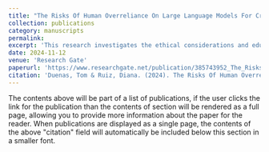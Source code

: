 ```yaml
---
title: "The Risks Of Human Overreliance On Large Language Models For Critical Thinking"
collection: publications
category: manuscripts
permalink: 
excerpt: 'This research investigates the ethical considerations and educational implications of increasing human reliance on Large Language Models (LLMs) for critical thinking.'
date: 2024-11-12
venue: 'Research Gate'
paperurl: 'https://www.researchgate.net/publication/385743952_The_Risks_Of_Human_Overreliance_On_Large_Language_Models_For_Critical_Thinking'
citation: 'Duenas, Tom & Ruiz, Diana. (2024). The Risks Of Human Overreliance On Large Language Models For Critical Thinking. 10.13140/RG.2.2.26002.06082'
---
```


The contents above will be part of a list of publications, if the user clicks the link for the publication than the contents of section will be rendered as a full page, allowing you to provide more information about the paper for the reader. When publications are displayed as a single page, the contents of the above "citation" field will automatically be included below this section in a smaller font.

